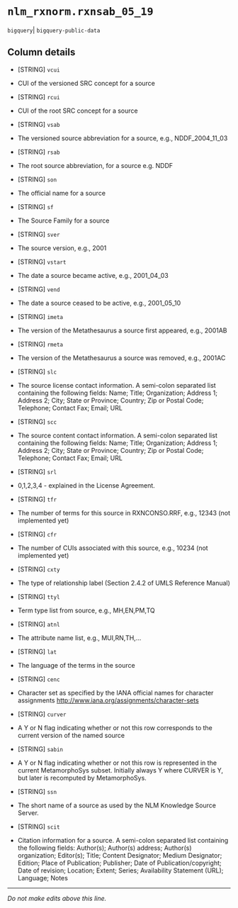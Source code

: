# `nlm_rxnorm.rxnsab_05_19`
`bigquery`| `bigquery-public-data`

## Column details
* [STRING]    `vcui`
 - CUI of the versioned SRC concept for a source
* [STRING]    `rcui`
 - CUI of the root SRC concept for a source
* [STRING]    `vsab`
 - The versioned source abbreviation for a source, e.g., NDDF_2004_11_03
* [STRING]    `rsab`
 - The root source abbreviation, for a source e.g. NDDF
* [STRING]    `son`
 - The official name for a source
* [STRING]    `sf`
 - The Source Family for a source
* [STRING]    `sver`
 - The source version, e.g., 2001
* [STRING]    `vstart`
 - The date a source became active, e.g., 2001_04_03
* [STRING]    `vend`
 - The date a source ceased to be active, e.g., 2001_05_10
* [STRING]    `imeta`
 - The version of the Metathesaurus a source first appeared, e.g., 2001AB
* [STRING]    `rmeta`
 - The version of the Metathesaurus a source was removed, e.g., 2001AC
* [STRING]    `slc`
 - The source license contact information. A semi-colon separated list containing the following fields: Name; Title; Organization; Address 1; Address 2; City; State or Province; Country; Zip or Postal Code; Telephone; Contact Fax; Email; URL
* [STRING]    `scc`
 - The source content contact information. A semi-colon separated list containing the following fields: Name; Title; Organization; Address 1; Address 2; City; State or Province; Country; Zip or Postal Code; Telephone; Contact Fax; Email; URL
* [STRING]    `srl`
 - 0,1,2,3,4 - explained in the License Agreement.
* [STRING]    `tfr`
 - The number of terms for this source in RXNCONSO.RRF, e.g., 12343 (not implemented yet)
* [STRING]    `cfr`
 - The number of CUIs associated with this source, e.g., 10234 (not implemented yet)
* [STRING]    `cxty`
 - The type of relationship label (Section 2.4.2 of UMLS Reference Manual)
* [STRING]    `ttyl`
 - Term type list from source, e.g., MH,EN,PM,TQ
* [STRING]    `atnl`
 - The attribute name list, e.g., MUI,RN,TH,...
* [STRING]    `lat`
 - The language of the terms in the source
* [STRING]    `cenc`
 - Character set as specified by the IANA official names for character assignments http://www.iana.org/assignments/character-sets
* [STRING]    `curver`
 - A Y or N flag indicating whether or not this row corresponds to the current version of the named source
* [STRING]    `sabin`
 - A Y or N flag indicating whether or not this row is represented in the current MetamorphoSys subset. Initially always Y where CURVER is Y, but later is recomputed by MetamorphoSys.
* [STRING]    `ssn`
 - The short name of a source as used by the NLM Knowledge Source Server.
* [STRING]    `scit`
 - Citation information for a source. A semi-colon separated list containing the following fields: Author(s); Author(s) address; Author(s) organization; Editor(s); Title; Content Designator; Medium Designator; Edition; Place of Publication; Publisher; Date of Publication/copyright; Date of revision; Location; Extent; Series; Availability Statement (URL); Language; Notes

-------------------------------------------------------------------------------
*Do not make edits above this line.*
